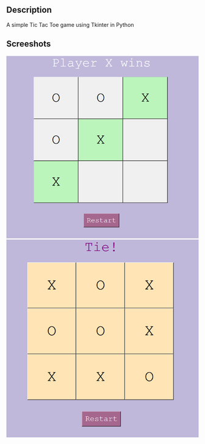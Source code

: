 ## Description
A simple Tic Tac Toe game using Tkinter in Python
## Screeshots
<img src="eg1.png">
<img src="eg2.png">
